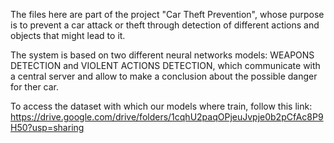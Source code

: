 The files here are part of the project "Car Theft Prevention", whose purpose is to prevent a car attack or theft through detection of different actions and objects that might lead to it.

The system is based on two different neural networks models: WEAPONS DETECTION and VIOLENT ACTIONS DETECTION, which communicate with a central server and allow to make a conclusion about the possible danger for ther car.

To access the dataset with which our models where train, follow this link: https://drive.google.com/drive/folders/1cqhU2paqOPjeuJvpje0b2pCfAc8P9H50?usp=sharing
